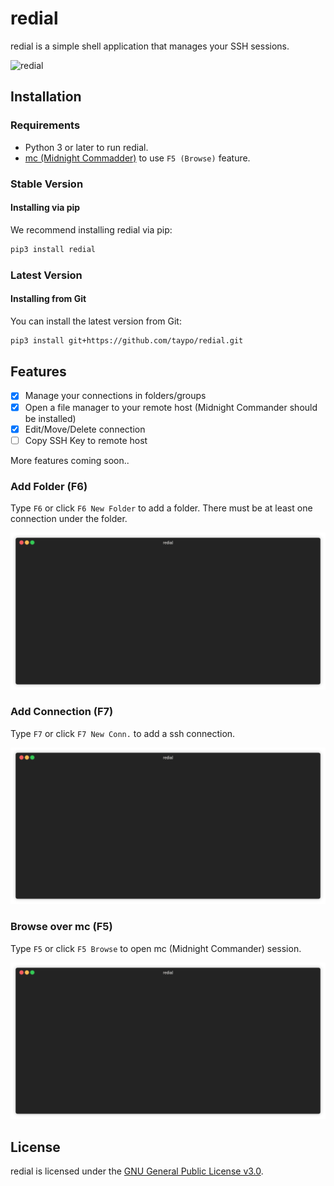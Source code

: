 # redial

redial is a simple shell application that manages your SSH sessions.

![redial](https://github.com/taypo/redial/blob/master/doc/redial.png?raw=true)

## Installation

### Requirements
- Python 3 or later to run redial.
- [mc (Midnight Commadder)](https://midnight-commander.org/) to use `F5 (Browse)` feature.

### Stable Version

#### Installing via pip

We recommend installing redial via pip:

```bash
pip3 install redial
``` 

### Latest Version

#### Installing from Git

You can install the latest version from Git:

```bash
pip3 install git+https://github.com/taypo/redial.git
```

## Features
- [x] Manage your connections in folders/groups
- [x] Open a file manager to your remote host (Midnight Commander should be installed)
- [x] Edit/Move/Delete connection
- [ ] Copy SSH Key to remote host

More features coming soon..

### Add Folder (F6)

Type `F6` or click `F6 New Folder` to add a folder. There must be at least
one connection under the folder. 

![add_folder_gif](/gifs/add_folder.gif)

### Add Connection (F7)

Type `F7` or click `F7 New Conn.` to add a ssh connection. 

![add_conn_gif](/gifs/add_connection.gif)

### Browse over mc (F5)

Type `F5` or click `F5 Browse` to open mc (Midnight Commander) session. 

![mc_gif](/gifs/mc.gif)

## License

redial is licensed under the [GNU General Public License v3.0](LICENSE).